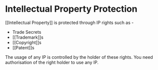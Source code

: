 # Intellectual Property Protection

[[Intellectual Property]] is protected through IP rights such as -

- Trade Secrets
- [[Trademark]]s
- [[Copyright]]s
- [[Patent]]s

The usage of any IP is controlled by the holder of these rights. You need authorisation of the right holder to use any IP.
